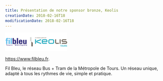 ```yaml
---
title: Présentation de notre sponsor bronze, Keolis
creationDate: 2018-02-16T18
modificationDate: 2018-02-16T18
---
```


![logo keolis](../../../img/logo-keolis-tours.png)

https://www.filbleu.fr.

Fil Bleu, le réseau Bus + Tram de la Métropole de Tours. Un réseau unique, adapté à tous les rythmes de vie, simple et pratique. 
